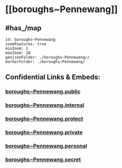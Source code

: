 # [[boroughs~Pennewang]] 


## #has_/map  



```leaflet
id: boroughs~Pennewang
zoomFeatures: true 
minZoom: 2 
maxZoom: 18
geojsonFolder: ./boroughs~Pennewang//
markerFolder: ./boroughs~Pennewang/
```




## Confidential Links & Embeds: 

### [boroughs~Pennewang.public](/_public/\Earth\Continent\Europe\Europe~Central\Austria\Austrias_States\Oberösterreich\counties~OÖ\Wels\cities~Wels\Pennewangboroughs~Pennewang.public.md) 

### [boroughs~Pennewang.internal](/_internal/\Earth\Continent\Europe\Europe~Central\Austria\Austrias_States\Oberösterreich\counties~OÖ\Wels\cities~Wels\Pennewangboroughs~Pennewang.internal.md) 

### [boroughs~Pennewang.protect](/_protect/\Earth\Continent\Europe\Europe~Central\Austria\Austrias_States\Oberösterreich\counties~OÖ\Wels\cities~Wels\Pennewangboroughs~Pennewang.protect.md) 

### [boroughs~Pennewang.private](/_private/\Earth\Continent\Europe\Europe~Central\Austria\Austrias_States\Oberösterreich\counties~OÖ\Wels\cities~Wels\Pennewangboroughs~Pennewang.private.md) 

### [boroughs~Pennewang.personal](/_personal/\Earth\Continent\Europe\Europe~Central\Austria\Austrias_States\Oberösterreich\counties~OÖ\Wels\cities~Wels\Pennewangboroughs~Pennewang.personal.md) 

### [boroughs~Pennewang.secret](/_secret/\Earth\Continent\Europe\Europe~Central\Austria\Austrias_States\Oberösterreich\counties~OÖ\Wels\cities~Wels\Pennewangboroughs~Pennewang.secret.md)

